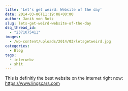 ```yaml
---
title: 'Let’s get weird: Website of the day'
date: 2014-03-06T11:19:08+00:00
author: Janik von Rotz
slug: lets-get-weird-website-of-the-day
dsq_thread_id:
  - "2371075411"
images:
  - /wp-content/uploads/2014/03/letsgetweird.jpg
categories:
  - Blog
tags:
  - interwebz
  - shit
---
```

This is definitly the best website on the internet right now: <a href="https://www.lingscars.com">https://www.lingscars.com</a>